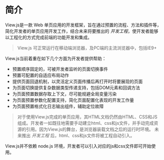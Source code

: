 # 简介

View.js是一款 Web 单页应用的开发框架，旨在通过预置的流程、方法和插件等，简化开发者的单页应用开发工作，结合未来将要推出的 _开发工程_，使开发者能够以工程化的方式完成前端的功能开发和集成。

> View.js 可正常运行在移动端浏览器，及PC端的主流浏览器中，包括IE9+

View.js当前着重在如下几个方面为开发者提供帮助：

* 预置顺序固定的，可被开发者监听的页面切换事件
* 预置可配置的自适应布局动作
* 提供页面回退机制，以灵活定义页面传播后再打开时将要展现的页面
* 为页面切换提供复杂数据类型传递支持，包括DOM元素和回调方法
* 为页面预置数据存取上下文，尽可能规避全局变量污染
* 为页面预置参数化配置支持，简化页面配置化表现的开发工作量
* 为页面预置格式化日志输出组件，辅助定位故障

> 对于使用View.js完成的单页应用，其HTML文档仍然由HTML、CSS和JS组成。开发者一如既往地需要手动建立html、css和js文件，并手动完成资源的引用。因为View.js的舞台，是浏览器装载文档之后的运行时环境。 未来推出 _开发工程_ 后，html、css和js文件将被工程自动引入。

View.js并不依赖 node.js 环境，开发者可以引入对应的js和css文件即可开始使用。

